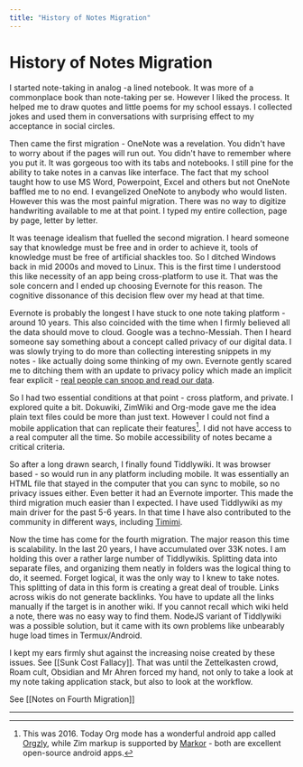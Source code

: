 ```yaml
---
title: "History of Notes Migration"
---
```


# History of Notes Migration

I started note-taking in analog -a lined notebook. It was more of a commonplace book than note-taking per se. However I liked the process. It helped me to draw quotes and little poems for my school essays. I collected jokes and used them in conversations with surprising effect to my acceptance in social circles.

Then came the first migration - OneNote was a revelation. You didn't have to worry about if the pages will run out. You didn't have to remember where you put it. It was gorgeous too with its tabs and notebooks. I still pine for the ability to take notes in a canvas like interface. The fact that my school taught how to use MS Word, Powerpoint, Excel and others but not OneNote baffled me to no end. I evangelized OneNote to anybody who would listen. However this was the most painful migration. There was no way to digitize handwriting available to me at that point. I typed my entire collection, page by page, letter by letter.

It was teenage idealism that fuelled the second migration. I heard someone say that knowledge must be free and in order to achieve it, tools of knowledge must be free of artificial shackles too. So I ditched Windows back in mid 2000s and moved to Linux. This is the first time I understood this like necessity of an app being cross-platform to use it. That was the sole concern and I ended up choosing Evernote for this reason. The cognitive dissonance of this decision flew over my head at that time.

Evernote is probably the longest I have stuck to one note taking platform - around 10 years. This also coincided with the time when I firmly believed all the data should move to cloud. Google was a techno-Messiah. Then I heard someone say something about a concept called privacy of our digital data. I was slowly trying to do more than collecting interesting snippets in my notes - like actually doing some thinking of my own. Evernote gently scared me to ditching them with an update to privacy policy which made an implicit fear explicit - [real people can snoop and read our data][1].

So I had two essential conditions at that point - cross platform, and private. I explored quite a bit. Dokuwiki, ZimWiki and Org-mode gave me the idea plain text files could be more than just text. However I could not find a mobile application that can replicate their features[^1]. I did not have access to a real computer all the time. So mobile accessibility of notes became a critical criteria.

So after a long drawn search, I finally found Tiddlywiki. It was browser based - so would run in any platform including mobile. It was essentially an HTML file that stayed in the computer that you can sync to mobile, so no privacy issues either. Even better it had an Evernote importer. This made the third migration much easier than I expected. I have used Tiddlywiki as my main driver for the past 5-6 years. In that time I have also contributed to the community in different ways, including [Timimi][2].

Now the time has come for the fourth migration. The major reason this time is scalability. In the last 20 years, I have accumulated over 33K notes. I am holding this over a rather large number of Tiddlywikis. Splitting data into separate files, and organizing them neatly in folders was the logical thing to do, it seemed. Forget logical, it was the only way to I knew to take notes. This splitting of data in this form is creating a great deal of trouble. Links across wikis do not generate backlinks. You have to update all the links manually if the target is in another wiki. If you cannot recall which wiki held a note, there was no easy way to find them. NodeJS variant of Tiddlywiki was a possible solution, but it came with its own problems like unbearably huge load times in Termux/Android.

I kept my ears firmly shut against the increasing noise created by these issues. See [[Sunk Cost Fallacy]]. That was until the Zettelkasten crowd, Roam cult, Obsidian and Mr Ahren forced my hand, not only to take a look at my note taking application stack, but also to look at the workflow.

See [[Notes on Fourth Migration]]

---

[1]: https://techcrunch.com/2016/12/14/evernotes-new-privacy-policy-allows-employees-to-read-your-notes/
[2]: https://ibnishak.github.io/Timimi/

[^1]: This was 2016. Today Org mode has a wonderful android app called [Orgzly](http://www.orgzly.com/), while Zim markup is supported by [Markor](https://play.google.com/store/apps/details?id=net.gsantner.markor) - both are excellent open-source android apps.
